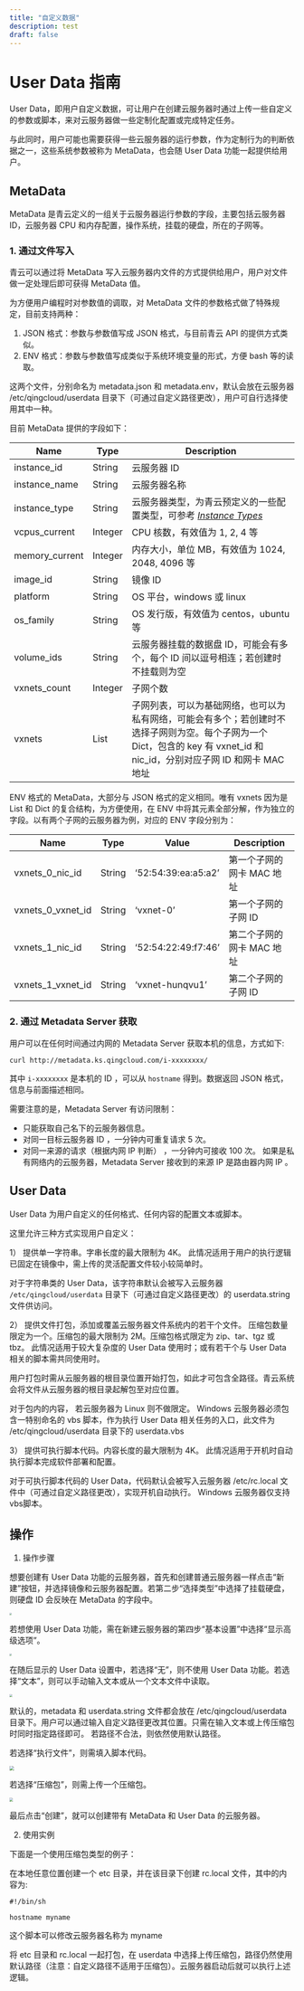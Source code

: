 ```yaml
---
title: "自定义数据"
description: test
draft: false
---
```


# User Data 指南

User Data，即用户自定义数据，可让用户在创建云服务器时通过上传一些自定义的参数或脚本，来对云服务器做一些定制化配置或完成特定任务。

与此同时，用户可能也需要获得一些云服务器的运行参数，作为定制行为的判断依据之一，这些系统参数被称为 MetaData，也会随 User Data 功能一起提供给用户。

## MetaData

MetaData 是青云定义的一组关于云服务器运行参数的字段，主要包括云服务器 ID，云服务器 CPU 和内存配置，操作系统，挂载的硬盘，所在的子网等。

### 1. 通过文件写入

青云可以通过将 MetaData 写入云服务器内文件的方式提供给用户，用户对文件做一定处理后即可获得 MetaData 值。

为方便用户编程时对参数值的调取，对 MetaData 文件的参数格式做了特殊规定，目前支持两种：

1.  JSON 格式：参数与参数值写成 JSON 格式，与目前青云 API 的提供方式类似。
2.  ENV 格式：参数与参数值写成类似于系统环境变量的形式，方便 bash 等的读取。

这两个文件，分别命名为 metadata.json 和 metadata.env，默认会放在云服务器 /etc/qingcloud/userdata 目录下（可通过自定义路径更改），用户可自行选择使用其中一种。

目前 MetaData 提供的字段如下：

| Name | Type | Description |
| --- | --- | --- |
| instance_id | String | 云服务器 ID |
| instance_name | String | 云服务器名称 |
| instance_type | String | 云服务器类型，为青云预定义的一些配置类型，可参考 [_Instance Types_](/development_docs/api/common/instance_type) |
| vcpus_current | Integer | CPU 核数，有效值为 1, 2, 4 等 |
| memory_current | Integer | 内存大小，单位 MB，有效值为 1024, 2048, 4096 等 |
| image_id | String | 镜像 ID |
| platform | String | OS 平台，windows 或 linux |
| os_family | String | OS 发行版，有效值为 centos，ubuntu 等 |
| volume_ids | String | 云服务器挂载的数据盘 ID，可能会有多个，每个 ID 间以逗号相连；若创建时不挂载则为空 |
| vxnets_count | Integer | 子网个数 |
| vxnets | List | 子网列表，可以为基础网络，也可以为私有网络，可能会有多个；若创建时不选择子网则为空。每个子网为一个 Dict，包含的 key 有 vxnet_id 和 nic_id，分别对应子网 ID 和网卡 MAC 地址 |

ENV 格式的 MetaData，大部分与 JSON 格式的定义相同。唯有 vxnets 因为是 List 和 Dict 的复合结构，为方便使用，在 ENV 中将其元素全部分解，作为独立的字段。以有两个子网的云服务器为例，对应的 ENV 字段分别为：

| Name | Type | Value | Description |
| --- | --- | --- | --- |
| vxnets_0_nic_id | String | ‘52:54:39:ea:a5:a2’ | 第一个子网的网卡 MAC 地址 |
| vxnets_0_vxnet_id | String | ‘vxnet-0’ | 第一个子网的子网 ID |
| vxnets_1_nic_id | String | ‘52:54:22:49:f7:46’ | 第二个子网的网卡 MAC 地址 |
| vxnets_1_vxnet_id | String | ‘vxnet-hunqvu1’ | 第二个子网的子网 ID |

### 2. 通过 Metadata Server 获取

用户可以在任何时间通过内网的 Metadata Server 获取本机的信息，方式如下:

```
curl http://metadata.ks.qingcloud.com/i-xxxxxxxx/
```

其中 ```i-xxxxxxxx``` 是本机的 ID ，可以从 ```hostname``` 得到。数据返回 JSON 格式，信息与前面描述相同。

需要注意的是，Metadata Server 有访问限制：

*   只能获取自己名下的云服务器信息。
*   对同一目标云服务器 ID ，一分钟内可重复请求 5 次。
*   对同一来源的请求（根据内网 IP 判断） ，一分钟内可接收 100 次。 如果是私有网络内的云服务器，Metadata Server 接收到的来源 IP 是路由器内网 IP 。

## User Data

User Data 为用户自定义的任何格式、任何内容的配置文本或脚本。

这里允许三种方式实现用户自定义：

1） 提供单一字符串。字串长度的最大限制为 4K。 此情况适用于用户的执行逻辑已固定在镜像中，需上传的灵活配置文件较小较简单时。

对于字符串类的 User Data，该字符串默认会被写入云服务器 ```/etc/qingcloud/userdata``` 目录下（可通过自定义路径更改）的 userdata.string 文件供访问。

2） 提供文件打包，添加或覆盖云服务器文件系统内的若干个文件。 压缩包数量限定为一个。压缩包的最大限制为 2M。压缩包格式限定为 zip、tar、tgz 或 tbz。 此情况适用于较大复杂度的 User Data 使用时；或有若干个与 User Data 相关的脚本需共同使用时。

用户打包时需从云服务器的根目录位置开始打包，如此才可包含全路径。青云系统会将文件从云服务器的根目录起解包至对应位置。

对于包内的内容， 若云服务器为 Linux 则不做限定。 Windows 云服务器必须包含一特别命名的 vbs 脚本，作为执行 User Data 相关任务的入口，此文件为 /etc/qingcloud/userdata 目录下的 userdata.vbs

3） 提供可执行脚本代码。内容长度的最大限制为 4K。 此情况适用于开机时自动执行脚本完成软件部署和配置。

对于可执行脚本代码的 User Data，代码默认会被写入云服务器 /etc/rc.local 文件中（可通过自定义路径更改），实现开机自动执行。 Windows 云服务器仅支持vbs脚本。

## 操作

1.  操作步骤

想要创建有 User Data 功能的云服务器，首先和创建普通云服务器一样点击“新建”按钮，并选择镜像和云服务器配置。若第二步“选择类型”中选择了挂载硬盘，则硬盘 ID 会反映在 MetaData 的字段中。

<img src="../_images/userdata01.png" style="zoom:25%;" />

若想使用 User Data 功能，需在新建云服务器的第四步“基本设置”中选择“显示高级选项”。

<img src="../_images/userdata02.png" style="zoom:25%;" />

在随后显示的 User Data 设置中，若选择“无”，则不使用 User Data 功能。若选择“文本”，则可以手动输入文本或从一个文本文件中读取。

<img src="../_images/userdata03.png" style="zoom:30%;" />

默认的，metadata 和 userdata.string 文件都会放在 /etc/qingcloud/userdata 目录下。用户可以通过输入自定义路径更改其位置。只需在输入文本或上传压缩包时同时指定路径即可。 若路径不合法，则依然使用默认路径。

若选择“执行文件”，则需填入脚本代码。

<img src="../_images/userdata04.png" style="zoom:50%;" />

若选择“压缩包”，则需上传一个压缩包。

<img src="../_images/userdata05.png" style="zoom:40%;" />

最后点击“创建”，就可以创建带有 MetaData 和 User Data 的云服务器。

2.  使用实例

下面是一个使用压缩包类型的例子：

在本地任意位置创建一个 etc 目录，并在该目录下创建 rc.local 文件，其中的内容为:

```
#!/bin/sh

hostname myname
```

这个脚本可以修改云服务器名称为 myname

将 etc 目录和 rc.local 一起打包，在 userdata 中选择上传压缩包，路径仍然使用默认路径（注意：自定义路径不适用于压缩包）。云服务器启动后就可以执行上述逻辑。
